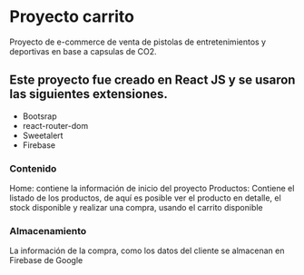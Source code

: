 # Proyecto carrito

Proyecto de e-commerce de venta de pistolas de entretenimientos y deportivas en base a capsulas de CO2.

## Este proyecto fue creado en React JS y se usaron las siguientes extensiones.

- Bootsrap
- react-router-dom
- Sweetalert
- Firebase


### Contenido

Home: contiene la información de inicio del proyecto
Productos: Contiene el listado de los productos, de aquí es posible ver el producto en detalle, el stock disponible y realizar una compra, usando el carrito disponible

### Almacenamiento

La información de la compra, como los datos del cliente se almacenan en Firebase de Google
